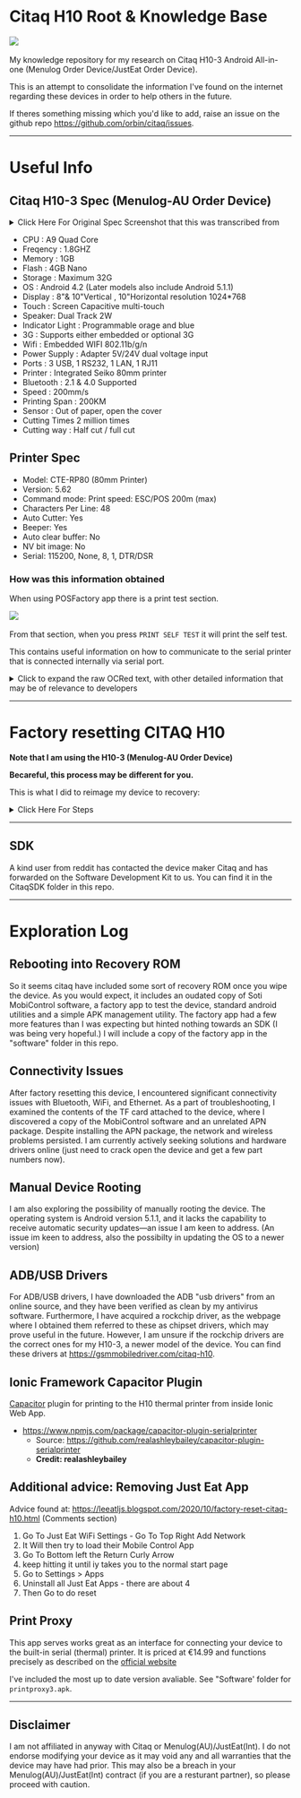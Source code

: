 # Citaq H10 Root & Knowledge Base

<img src="https://github.com/mofosyne/Citaq-H10-3/assets/827793/d53050c3-d200-4b8a-860e-46131f8c2ff4" height="300">

My knowledge repository for my research on Citaq H10-3 Android All-in-one (Menulog Order Device/JustEat Order Device).

This is an attempt to consolidate the information I've found on the internet regarding these devices in order to help others in the future.

If theres something missing which you'd like to add, raise an issue on the github repo https://github.com/orbin/citaq/issues.

---

# Useful Info

## Citaq H10-3 Spec (Menulog-AU Order Device)

<details>
<summary> Click Here For Original Spec Screenshot that this was transcribed from </summary>
<img src="./Images/spec.png" alt="Specs" width="200">
</details>

* CPU : A9 Quad Core
* Freqency : 1.8GHZ
* Memory : 1GB
* Flash : 4GB Nano
* Storage : Maximum 32G
* OS : Android 4.2 (Later models also include Android 5.1.1)
* Display : 8"& 10"Vertical , 10"Horizontal resolution 1024*768
* Touch : Screen Capacitive multi-touch
* Speaker: Dual Track 2W
* Indicator Light  : Programmable orage and blue
* 3G : Supports either embedded or optional 3G
* Wifi : Embedded WIFI 802.11b/g/n
* Power Supply : Adapter 5V/24V dual voltage input
* Ports : 3 USB, 1 RS232, 1 LAN, 1 RJ11
* Printer : Integrated Seiko 80mm printer
* Bluetooth : 2.1 & 4.0 Supported
* Speed : 200mm/s
* Printing Span : 200KM
* Sensor : Out of paper, open the cover
* Cutting Times 2 million times
* Cutting way : Half cut / full cut


## Printer Spec 

* Model: CTE-RP80 (80mm Printer)
* Version: 5.62
* Command mode: Print speed: ESC/POS 200m (max)
* Characters Per Line:       48
* Auto Cutter:               Yes
* Beeper:                    Yes
* Auto clear buffer:         No
* NV bit image:              No
* Serial:                    115200, None, 8, 1, DTR/DSR

### How was this information obtained

When using POSFactory app there is a print test section. 

<img src="https://github.com/mofosyne/Citaq-H10-3/assets/827793/141f3866-94f9-43d7-ac6f-25db855d4a68" height="300">

From that section, when you press `PRINT SELF TEST` it will print the self test.

This contains useful information on how to communicate to the serial printer that is connected internally via serial port.

<details>
<summary>Click to expand the raw OCRed text, with other detailed information that may be of relevance to developers</summary>
	
```
CTE-RP80 
80mm Printer

Version:                   5.62
Command mode: Print speed: ESC/POS 200m (max)
Characters Per Line:       48
Auto Cutter:               Yes
Beeper:                    Yes
Auto clear buffer:         No
NV bit image:              No
Serial:                    115200, None, 8, 1, DTR/DSR

Resident Character: 
	Alphanumeric
	GBK 中文字特集
	BIG5體中文字符集
	KSC5601

Chinese character mode:      No
International character set: U.S.A. 
Default code page:           page0
Character code table:
	page 0 (PC437:Standard-Europe)
	page 1 (Katakana)
	page 2 (PC850:Multilingual)
	page 3 (PC860:Portuguese)
	page 4 (PC863:Canadian French) 
	page 5 (PC865:Nordic)
	page 6 (West-Europe)
	page 7 (Greek)
	page 13 (PC857 Turkish)
	page 14 (PC737:Greek)
	page 15 (PC928:Greek)
	page 16 (WPC1252)
	page 17 (PC866:Cyrillic#2)
	page 18 (PC852:Latin2) 
	page 19 (PC858:Euro)
	page 21 (PC874)
	page 33 (WPC775: Baltic Rim)
	page 34 (PC855:Cyrillic)
	page 36 (PC862:Hebrew)
	page 37 (PC864: Arabic)
	page 41 (PC1098:Farsi)
	page 46 (WPC1251:Cyrillic)
	page 47 (WPC1253:Greek)
	page 48 (WPC1254:Turkish)
	page 49 (WPC1255:Hebrew)
	page 50 (WPC1256:Arabic)
	page 51 (WPC1257: Baltic Rim)
	page 74 (Gujarati)
	page 254 (UTF-8)
```

</details>

---

# Factory resetting CITAQ H10

**Note that I am using the H10-3 (Menulog-AU Order Device)**

**Becareful, this process may be different for you.**

This is what I did to reimage my device to recovery:

<details>
<summary> Click Here For Steps </summary>

1. Open and lift the top panel. Extend completely - use caution and take it slow. Move the thermal paper roll out of the way.
    - <img src="https://github.com/mofosyne/Citaq-H10-3/assets/827793/d53050c3-d200-4b8a-860e-46131f8c2ff4" width="200"><img src="https://github.com/mofosyne/Citaq-H10-3/assets/827793/8a8e9921-f922-478a-ad63-d8532a172974" width="200"> <img src="https://github.com/mofosyne/Citaq-H10-3/assets/827793/f2e5f6f5-f95a-4a67-b21d-88fe16bf7d7a" width="200">
2. On the underside of the top panel, find a small grey rectangle that contains the words "SIM Card" and "TF Card". Uscrew this.
    - <img src="https://github.com/mofosyne/Citaq-H10-3/assets/827793/f4aeef9e-c510-4b06-930f-6f6227facb1d" width="200"> 
3. While powered-off, locate the button under this panel that reads "Recovery" (Silkscreen Reads: `RECOVER`).
    - <img src="https://github.com/mofosyne/Citaq-H10-3/assets/827793/ab108de2-a1ca-4b18-bd7b-7adc9ee5e7d7" width="400"> 
4. Hold the "Recovery" button while powering-on the device - do not let go until you see the recovery menu.
    - <img src="./Images/H8aob5nm.jpg" alt="Recovery Screen" width="200">
6. Plug-in a USB keyboard. Navigate to and select, "Format/Wipe Cache" and "Format/Wipe System".
    - If using mouse, then move mouse up and down to move up and down and the `RECOVER` button to press enter.
7. Navigate to "Reboot"

From this point the device should have successfully been reimaged from recovery ROM.

</details>

---

## SDK

A kind user from reddit has contacted the device maker Citaq and has forwarded on the Software Development Kit to us.
You can find it in the CitaqSDK folder in this repo.

---

# Exploration Log

## Rebooting into Recovery ROM 
So it seems citaq have included some sort of recovery ROM once you wipe the device. As you would expect, it includes an oudated copy of Soti MobiControl software, a factory app to test the device, standard android utilities and a simple APK management utility. The factory app had a few more features than I was expecting but hinted nothing towards an SDK (I was being very hopeful.) I will include a copy of the factory app in the "software" folder in this repo.

## Connectivity Issues

After factory resetting this device, I encountered significant connectivity issues with Bluetooth, WiFi, and Ethernet. As a part of troubleshooting, I examined the contents of the TF card attached to the device, where I discovered a copy of the MobiControl software and an unrelated APN package. Despite installing the APN package, the network and wireless problems persisted. I am currently actively seeking solutions and hardware drivers online (just need to crack open the device and get a few part numbers now).

## Manual Device Rooting

I am also exploring the possibility of manually rooting the device. The operating system is Android version 5.1.1, and it lacks the capability to receive automatic security updates—an issue I am keen to address.
(An issue im keen to address, also the possibilty in updating the OS to a newer version)

## ADB/USB Drivers

For ADB/USB drivers, I have downloaded the ADB "usb drivers" from an online source, and they have been verified as clean by my antivirus software. Furthermore, I have acquired a rockchip driver, as the webpage where I obtained them referred to these as chipset drivers, which may prove useful in the future. However, I am unsure if the rockchip drivers are the correct ones for my H10-3, a newer model of the device. You can find these drivers at https://gsmmobiledriver.com/citaq-h10.

## Ionic Framework Capacitor Plugin

[Capacitor](https://capacitorjs.com/) plugin for printing to the H10 thermal printer from inside Ionic Web App.

- https://www.npmjs.com/package/capacitor-plugin-serialprinter
    - Source: https://github.com/realashleybailey/capacitor-plugin-serialprinter
    - **Credit: realashleybailey**

## Additional advice: Removing Just Eat App
Advice found at: https://leeatljs.blogspot.com/2020/10/factory-reset-citaq-h10.html (Comments section)
1. Go To Just Eat WiFi Settings - Go To Top Right Add Network
2. It Will then try to load their Mobile Control App
3. Go To Bottom left the Return Curly Arrow
4. keep hitting it until iy takes you to the normal start page
5. Go to Settings > Apps
6. Uninstall all Just Eat Apps - there are about 4
7. Then Go to do reset

## Print Proxy

This app serves works great as an interface for connecting your device to the built-in serial (thermal) printer. 
It is priced at €14.99 and functions precisely as described on the [official website](https://citaq.co.uk/)

I've included the most up to date version avaliable. See "Software' folder for `printproxy3.apk`.

---

## Disclaimer
I am not affiliated in anyway with Citaq or Menulog(AU)/JustEat(Int). I do not endorse modifying your device as it may void any and all warranties that the device may have had prior. This may also be a breach in your Menulog(AU)/JustEat(Int) contract (if you are a resturant partner), so please proceed with caution.
